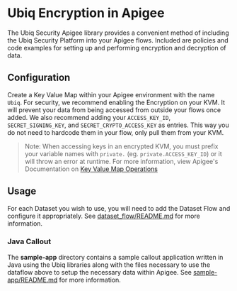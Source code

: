 # Ubiq Encryption in Apigee
The Ubiq Security Apigee library provides a convenient method of including the Ubiq Security Platform into your Apigee flows. Included are policies and code examples for setting up and performing encryption and decryption of data.

## Configuration
Create a Key Value Map within your Apigee environment with the name `Ubiq`. For security, we recommend enabling the Encryption on your KVM. It will prevent your data from being accessed from outside your flows once added. We also recommend adding your `ACCESS_KEY_ID`, `SECRET_SIGNING_KEY`, and `SECRET_CRYPTO_ACCESS_KEY` as entries. This way you do not need to hardcode them in your flow, only pull them from your KVM.

> Note: When accessing keys in an encrypted KVM, you must prefix your variable names with `private.` (eg. `private.ACCESS_KEY_ID`) or it will throw an error at runtime. For more information, view Apigee's Documentation on [Key Value Map Operations](https://docs.apigee.com/api-platform/reference/policies/key-value-map-operations-policy#getelement-attributes)

## Usage
For each Dataset you wish to use, you will need to add the Dataset Flow and configure it appropriately. See [dataset_flow/README.md](https://gitlab.com/ubiqsecurity/ubiq-apigee/-/blob/main/dataset_flow/README.md) for more information.

### Java Callout

The <B>sample-app</B> directory contains a sample callout application written in Java using the Ubiq libraries along with the files necessary to use the dataflow above to setup the necessary data within Apigee. See [sample-app/README.md](https://gitlab.com/ubiqsecurity/ubiq-apigee/-/blob/main/sample-app/README.md) for more information.


